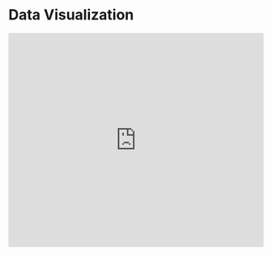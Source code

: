 # Data Visualization

<iframe width="100%" height="423" frameborder="0"
  src="https://observablehq.com/embed/@paulorobcomp/introducao-a-vega-lite-e-vega-lite-api?cells=scatter"></iframe>
